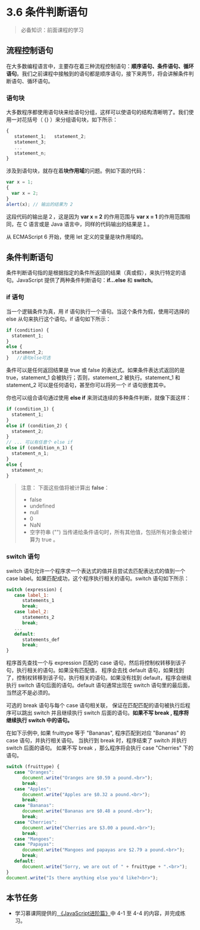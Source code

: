 # 3.6 条件判断语句

> 必备知识：前面课程的学习

## 流程控制语句

在大多数编程语言中，主要存在着三种流程控制语句：**顺序语句、条件语句、循环语句**。我们之前课程中接触到的语句都是顺序语句，接下来两节，将会讲解条件判断语句、循环语句。

### 语句块

大多数程序都使用语句块来给语句分组，这样可以使语句的结构清晰明了。我们使用一对花括号（ {} ）来分组语句块，如下所示：

```JavaScript
{
   statement_1;   statement_2;
   statement_3;
   ...
   statement_n;
}
```

涉及到语句块，就存在着**块作用域**的问题。例如下面的代码：

```JavaScript
var x = 1;
{
  var x = 2;
}
alert(x); // 输出的结果为 2
```

这段代码的输出是２，这是因为 **var x = 2** 的作用范围与 **var x = 1** 的作用范围相同，在 C 语言或是 Java 语言中，同样的代码输出的结果是１。

从 ECMAScript 6 开始，使用 let 定义的变量是块作用域的。

## 条件判断语句

条件判断语句指的是根据指定的条件所返回的结果（真或假），来执行特定的语句。JavaScript 提供了两种条件判断语句：**if...else** 和 **switch**。

### if 语句

当一个逻辑条件为真，用 if 语句执行一个语句。当这个条件为假，使用可选择的else 从句来执行这个语句。if 语句如下所示：

```JavaScript
if (condition) {
  statement_1;
}
else {
  statement_2;
} 	//语句else可选
```

条件可以是任何返回结果是 true 或 false 的表达式。如果条件表达式返回的是 true，statement_1 会被执行；否则，statement_2 被执行。statement_1 和 statement_2 可以是任何语句，甚至你可以将另一个 if 语句嵌套其中。 

你也可以组合语句通过使用 **else if** 来测试连续的多种条件判断，就像下面这样：

```JavaScript
if (condition_1) {
  statement_1;
}
else if (condition_2) {
  statement_2;
}
// ... 可以有任意个 else if
else if (condition_n_1) {
  statement_n_1;
}
else {
  statement_n;
}
```

> 注意：
> 下面这些值将被计算出 **false**：
> 
> * false
> * undefined
> * null
> * 0 
> * NaN
> * 空字符串 ("")
> 当传递给条件语句时，所有其他值，包括所有对象会被计算为 true 。

### switch 语句

switch 语句允许一个程序求一个表达式的值并且尝试去匹配表达式的值到一个 case label。如果匹配成功，这个程序执行相关的语句。switch 语句如下所示：

```JavaScript
switch (expression) {
   case label_1:
      statements_1
      break;
   case label_2:
      statements_2
      break;
   ...
   default:
      statements_def
      break;
}
```

程序首先查找一个与 expression 匹配的 case 语句，然后将控制权转移到该子句，执行相关的语句。如果没有匹配值， 程序会去找 default 语句，如果找到了，控制权转移到该子句，执行相关的语句。如果没有找到 default，程序会继续执行 switch 语句后面的语句。default 语句通常出现在 switch 语句里的最后面，当然这不是必须的。

可选的 break 语句与每个 case 语句相关联， 保证在匹配匹配的语句被执行后程序可以跳出 switch 并且继续执行 switch 后面的语句。**如果不写 break , 程序将继续执行 switch 中的语句。**

在如下示例中, 如果 fruittype 等于 "Bananas", 程序匹配到对应 "Bananas" 的 case 语句，并执行相关语句。 当执行到 break 时，程序结束了 switch 并执行 switch 后面的语句。 如果不写 break ，那么程序将会执行 case "Cherries" 下的语句。

```JavaScript
switch (fruittype) {
   case "Oranges":
      document.write("Oranges are $0.59 a pound.<br>");
      break;
   case "Apples":
      document.write("Apples are $0.32 a pound.<br>");
      break;
   case "Bananas":
      document.write("Bananas are $0.48 a pound.<br>");
      break;
   case "Cherries":
      document.write("Cherries are $3.00 a pound.<br>");
      break;
   case "Mangoes":
   case "Papayas":
      document.write("Mangoes and papayas are $2.79 a pound.<br>");
      break;
   default:
      document.write("Sorry, we are out of " + fruittype + ".<br>");
}
document.write("Is there anything else you'd like?<br>");
```

## 本节任务

* 学习慕课网提供的[
《JavaScript进阶篇》](http://www.imooc.com/learn/10)中 4-1 至 4-4 的内容，并完成练习。




